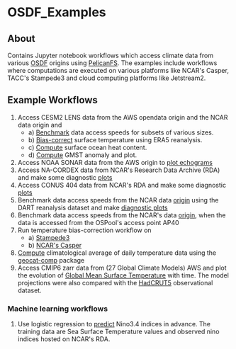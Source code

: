 # OSDF_Examples

## About
Contains Jupyter notebook workflows which access climate data from various [OSDF](https://osg-htc.org/services/osdf.html) origins using [PelicanFS](https://github.com/PelicanPlatform/pelicanfs). The examples include workflows where computations are executed on various platforms like NCAR's Casper, TACC's Stampede3 and cloud computing platforms like Jetstream2. 


## Example Workflows
1) Access CESM2 LENS data from the AWS opendata origin and the NCAR data origin and
   - a) [Benchmark](notebooks/ndc_workflows/aws_benchmark.ipynb) data access speeds for subsets of various sizes.
   - b) [Bias-correct](notebooks/cesm_bias.ipynb) surface temperature using ERA5 reanalysis. 
   - c) [Compute](notebooks/cesm_oceanheat.ipynb) surface ocean heat content.
   - d) [Compute](notebooks/cesm_gmst_ncar.ipynb) GMST anomaly and plot.
2) Access NOAA SONAR data from the AWS origin to [plot echograms](notebooks/ndc_workflows/sonar_ai.ipynb)
3) Access NA-CORDEX data from NCAR's Research Data Archive (RDA) and make some diagnostic [plots](notebooks/na_cordex.ipynb)
4) Access CONUS 404 data from NCAR's RDA and make some diagnostic [plots](notebooks/conus404.ipynb)
5) Benchmark data access speeds from the NCAR data [origin](notebooks/ndc_workflows/ncar_benchmark.ipynb) using the DART reanalysis dataset and make [diagnostic plots](notebooks/dart-cam6.ipynb)
6) Benchmark data access speeds from the NCAR's data [origin](notebooks/ndc_workflows/ncar_benchmark_ap40.ipynb), when the data is accessed from the OSPool's access point AP40
7) Run temperature bias-correction workflow on
   - a) [Stampede3](notebooks/cesm_osdf_stampede3.ipynb)
   - b) [NCAR's Casper](notebooks/cesm_posix_bias.ipynb)
8) [Compute](notebooks/geocat_climatology.ipynb) climatological average of daily temperature data using the [geocat-comp](https://geocat-comp.readthedocs.io/en/stable/examples/climatology_average.html) package
9) Access CMIP6 zarr data from (27 Global Climate Models) AWS and plot the evolution of [Global Mean Surface Temperature](notebooks/cmip6_aws_zarr.ipynb) with time. The model projections were also compared with the [HadCRUT5](https://www.metoffice.gov.uk/hadobs/hadcrut5/) observational dataset.

### Machine learning workflows
1) Use logistic regression to [predict](notebooks/ml_workflows/nino3.4_index.ipynb) Nino3.4 indices in advance. The training data are Sea Surface Temperature values and observed nino indices hosted on NCAR's RDA.
 

